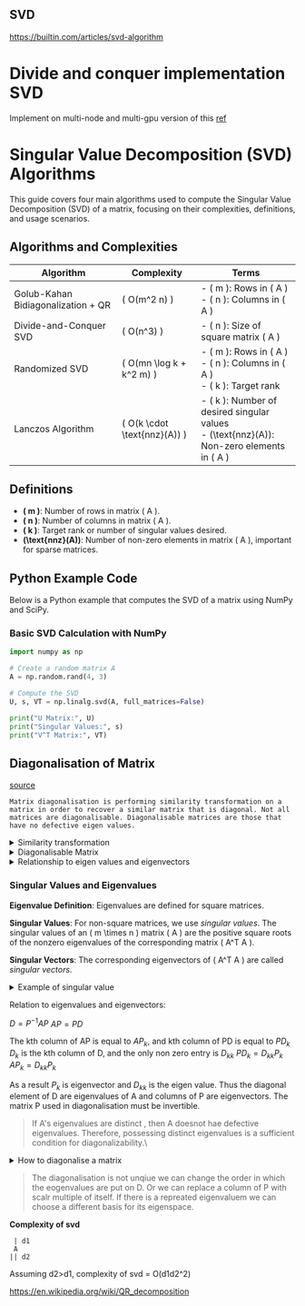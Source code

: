 ## SVD
https://builtin.com/articles/svd-algorithm

# Divide and conquer implementation SVD 
Implement on multi-node and multi-gpu version of this
[ref](https://scicomp.stackexchange.com/questions/1861/understanding-how-numpy-does-svd)


# Singular Value Decomposition (SVD) Algorithms

This guide covers four main algorithms used to compute the Singular Value Decomposition (SVD) of a matrix, focusing on their complexities, definitions, and usage scenarios.

## Algorithms and Complexities

| Algorithm                           | Complexity                      | Terms                                                                                              |
|-------------------------------------|---------------------------------|---------------------------------------------------------------------------------------------------|
| Golub-Kahan Bidiagonalization + QR  | \( O(m^2 n) \)                 | - \( m \): Rows in \( A \) <br> - \( n \): Columns in \( A \)                                      |
| Divide-and-Conquer SVD              | \( O(n^3) \)                   | - \( n \): Size of square matrix \( A \)                                                          |
| Randomized SVD                      | \( O(mn \log k + k^2 m) \)     | - \( m \): Rows in \( A \) <br> - \( n \): Columns in \( A \) <br> - \( k \): Target rank          |
| Lanczos Algorithm                   | \( O(k \cdot \text{nnz}(A)) \) | - \( k \): Number of desired singular values <br> - \(\text{nnz}(A)\): Non-zero elements in \( A \) |

## Definitions

- **\( m \)**: Number of rows in matrix \( A \).
- **\( n \)**: Number of columns in matrix \( A \).
- **\( k \)**: Target rank or number of singular values desired.
- **\(\text{nnz}(A)\)**: Number of non-zero elements in matrix \( A \), important for sparse matrices.

## Python Example Code

Below is a Python example that computes the SVD of a matrix using NumPy and SciPy.

### Basic SVD Calculation with NumPy

```python
import numpy as np

# Create a random matrix A
A = np.random.rand(4, 3)

# Compute the SVD
U, s, VT = np.linalg.svd(A, full_matrices=False)

print("U Matrix:", U)
print("Singular Values:", s)
print("V^T Matrix:", VT)

```

## Diagonalisation of Matrix 
[source](https://www.statlect.com/matrix-algebra/matrix-diagonalization#:~:text=Matrix%20diagonalization%20is%20the%20process,Not%20all%20matrices%20are%20diagonalizable.)

	Matrix diagonalisation is performing similarity transformation on a matrix in order to recover a similar matrix that is diagonal. Not all matrices are diagonalisable. Diagonalisable matrices are those that have no defective eigen values.

<details>
<summary>Similarity transformation</summary>
Two matrices A and B are said to be similar if there exists a matrix P such that

$B = P^{-1}AP$
If two matrices are similar they have same rank, trace, determinant and eigenvalues. 
</details>

<details> 
<summary>Diagonalisable Matrix</summary>
A is diagonalisable if and only if it is similar to diagonal matrix.
</details>

<details> 
<summary>Relationship to eigen values and eigenvectors</summary>
</details>




### Singular Values and Eigenvalues

**Eigenvalue Definition**: Eigenvalues are defined for square matrices.

**Singular Values**: For non-square matrices, we use *singular values*. The singular values of an \( m \times n \) matrix \( A \) are the positive square roots of the nonzero eigenvalues of the corresponding matrix \( A^T A \).

**Singular Vectors**: The corresponding eigenvectors of \( A^T A \) are called *singular vectors*.


<details>
<summary>Example of singular value </summary>

calculation :

Consider the matrix A = [1 2; 3 4]. *Calculate A and A^T:.

A * A^T = [1 2; 3 4] * [1 3; 2 4] = [5 11; 11 25]

- **Find eigenvalues:**
    
    Solve the characteristic equation to find the eigenvalues of A * A^T which are approximately 0.29 and 29.71.
    
- **Take square roots:**
    
    The singular values of A are the square roots of the eigenvalues, which are approximately 0.54 and 5.45.
</details>

Relation to eigenvalues and eigenvectors:

$D = P^{-1}AP$
$AP = PD$

The kth column of AP is equal to $AP_{k}$, and kth column of PD is equal to $PD_{k}$
$D_{k}$ is the kth column of D, and the only non zero entry is $D_{kk}$
$PD_{k} = D_{kk}P_{k}$
$AP_{k} = D_{kk}P_{k}$

As a result $P_{k}$ is eigenvector and $D_{kk}$ is the eigen value. Thus the diagonal element of D are eigenvalues of A and columns of P are eigenvectors. The matrix P used in diagonalisation must be invertible. 

>
> If A's eigenvalues are distinct , then A doesnot hae defective eigenvalues. Therefore, possessing distinct eigenvalues is a sufficient condition for diagonalizability.\

<details>
<summary>How to diagonalise a matrix</summary>
<li>Compute eigenvalues of A</li>
<li>Check no eigenvalue is defective. If any eigenvalue is defective, then the matrix cannot be diagonalised. Else next step</li>
<li>If matrix is diagonalisable. For each eigenvalue find LI eigenvectors</li>
<li>Adjoin eigenvectors to form matrix P.</li>
<li>Build D.</li>
<li>The diagonalisation is done</li>
</details>

>The diagonalisation is not unqiue
> we can change the order in which the eogenvalues are put on D. Or we can replace a column of P with scalr multiple of itself. If there is a repreated eigenvaluem we can choose a different basis for its eigenspace.

**Complexity of svd**

```
 | d1
 A
|| d2
```
Assuming d2>d1, complexity of svd = O(d1d2^2)

https://en.wikipedia.org/wiki/QR_decomposition